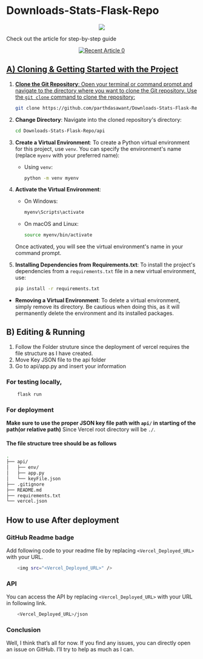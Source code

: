 # Downloads-Stats-Flask-Repo
<div align="center" >
<img src="https://downloads-report-flask-parthdasawant.vercel.app/" />
</div>

Check out the article for step-by-step guide
<div align="center" >
<a target="_blank" href="https://github-readme-medium-recent-article.vercel.app/medium/@parthdasawant/2"><img src="https://github-readme-medium-recent-article.vercel.app/medium/@parthdasawant/2" alt="Recent Article 0"> 
</div>

## A) Cloning & Getting Started with the Project

1. **Clone the Git Repository**: Open your terminal or command prompt and navigate to the directory where you want to clone the Git repository. Use the `git clone` command to clone the repository:

    ```bash
    git clone https://github.com/parthdasawant/Downloads-Stats-Flask-Repo.git
    ```

2. **Change Directory**: Navigate into the cloned repository's directory:

    ```bash
    cd Downloads-Stats-Flask-Repo/api
    ```

3. **Create a Virtual Environment**: To create a Python virtual environment for this project, use `venv`. You can specify the environment's name (replace `myenv` with your preferred name):

   - Using `venv`:
     ```bash
     python -m venv myenv
     ```

4. **Activate the Virtual Environment**:

   - On Windows:
     ```bash
     myenv\Scripts\activate
     ```

   - On macOS and Linux:
     ```bash
     source myenv/bin/activate
     ```
     
   Once activated, you will see the virtual environment's name in your command prompt.


5. **Installing Dependencies from Requirements.txt**: To install the project's dependencies from a `requirements.txt` file in a new virtual environment, use:

    ```bash
    pip install -r requirements.txt
    ```

- **Removing a Virtual Environment**: To delete a virtual environment, simply remove its directory. Be cautious when doing this, as it will permanently delete the environment and its installed packages.


## B) Editing & Running 
1. Follow the Folder struture since the deployment of vercel requires the file structure as I have created.
2. Move Key JSON file to the api folder
3. Go to api/app.py and insert your information

### For testing locally,
```bash
    flask run
```
### For deployment
**Make sure to use the proper JSON key file path with `api/` in starting of the path(or relative path)** 
Since Vercel root directory will be ```./```.

#### The file structure tree should be as follows
```bash
.
├── api/
│   ├── env/
│   ├── app.py
│   └── keyFile.json
├── .gitignore
├── README.md
├── requirements.txt
└── vercel.json
```
## How to use After deployment
### GitHub Readme badge
Add following code to your readme file by replacing `<Vercel_Deployed_URL>` with your URL.
```bash
    <img src="<Vercel_Deployed_URL>" />
```
### API
You can access the API by replacing `<Vercel_Deployed_URL>` with your URL in following link. 
```bash
    <Vercel_Deployed_URL>/json
```
### Conclusion
Well, I think that’s all for now. If you find any issues, you can directly open an issue on GitHub. I’ll try to help as much as I can.

